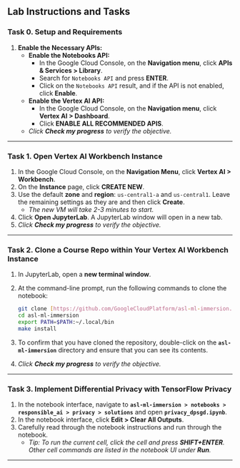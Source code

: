 ## Lab Instructions and Tasks

### Task 0. Setup and Requirements
 1. **Enable the Necessary APIs:**
    * **Enable the Notebooks API:**
        * In the Google Cloud Console, on the **Navigation menu**, click **APIs & Services > Library**.
        * Search for `Notebooks API` and press **ENTER**.
        * Click on the `Notebooks API` result, and if the API is not enabled, click **Enable**.
    * **Enable the Vertex AI API:**
        * In the Google Cloud Console, on the **Navigation menu**, click **Vertex AI > Dashboard**.
        * Click **ENABLE ALL RECOMMENDED APIS**.
    * *Click **Check my progress** to verify the objective.*

---

### Task 1. Open Vertex AI Workbench Instance

1.  In the Google Cloud Console, on the **Navigation Menu**, click **Vertex AI > Workbench**.
2.  On the **Instance** page, click **CREATE NEW**.
3.  Use the default **zone** and **region**: `us-central1-a` and `us-central1`. Leave the remaining settings as they are and then click **Create**.
    * *The new VM will take 2-3 minutes to start.*
4.  Click **Open JupyterLab**. A JupyterLab window will open in a new tab.
5.  *Click **Check my progress** to verify the objective.*

---

### Task 2. Clone a Course Repo within Your Vertex AI Workbench Instance

1.  In JupyterLab, open a **new terminal window**.
2.  At the command-line prompt, run the following commands to clone the notebook:

    ```bash
    git clone [https://github.com/GoogleCloudPlatform/asl-ml-immersion.git](https://github.com/GoogleCloudPlatform/asl-ml-immersion.git)
    cd asl-ml-immersion
    export PATH=$PATH:~/.local/bin
    make install
    ```

3.  To confirm that you have cloned the repository, double-click on the **`asl-ml-immersion`** directory and ensure that you can see its contents.

4.  *Click **Check my progress** to verify the objective.*

---

### Task 3. Implement Differential Privacy with TensorFlow Privacy

1.  In the notebook interface, navigate to **`asl-ml-immersion > notebooks > responsible_ai > privacy > solutions`** and open **`privacy_dpsgd.ipynb`**.
2.  In the notebook interface, click **Edit > Clear All Outputs**.
3.  Carefully read through the notebook instructions and run through the notebook.
    * *Tip: To run the current cell, click the cell and press **SHIFT+ENTER**. Other cell commands are listed in the notebook UI under **Run**.*

---
